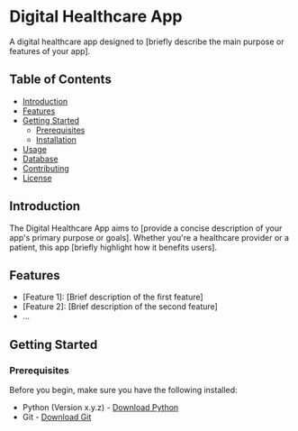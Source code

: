 # Digital Healthcare App

A digital healthcare app designed to [briefly describe the main purpose or features of your app].

## Table of Contents

- [Introduction](#introduction)
- [Features](#features)
- [Getting Started](#getting-started)
  - [Prerequisites](#prerequisites)
  - [Installation](#installation)
- [Usage](#usage)
- [Database](#database)
- [Contributing](#contributing)
- [License](#license)

## Introduction

The Digital Healthcare App aims to [provide a concise description of your app's primary purpose or goals]. Whether you're a healthcare provider or a patient, this app [briefly highlight how it benefits users].

## Features

- [Feature 1]: [Brief description of the first feature]
- [Feature 2]: [Brief description of the second feature]
- ...

## Getting Started

### Prerequisites

Before you begin, make sure you have the following installed:

- Python (Version x.y.z) - [Download Python](https://www.python.org/downloads/)
- Git - [Download Git](https://git-scm.com/downloads)